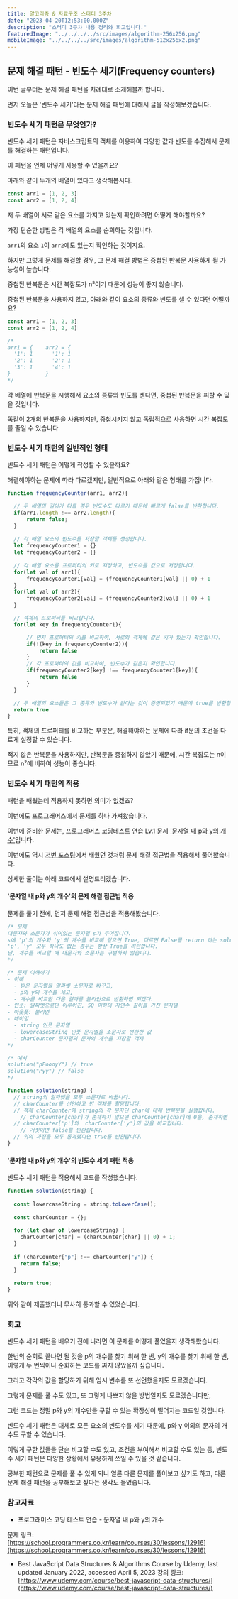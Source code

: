 ```yaml
---
title: 알고리즘 & 자료구조 스터디 3주차
date: "2023-04-20T12:53:00.000Z"
description: "스터디 3주차 내용 정리와 회고입니다."
featuredImage: "../../../../src/images/algorithm-256x256.png"
mobileImage: "../../../../src/images/algorithm-512x256x2.png"
---
```

## 문제 해결 패턴 - 빈도수 세기(Frequency counters)

이번 글부터는 문제 해결 패턴을 차례대로 소개해볼까 합니다.

먼저 오늘은 '빈도수 세기'라는 문제 해결 패턴에 대해서 글을 작성해보겠습니다.

### 빈도수 세기 패턴은 무엇인가?

빈도수 세기 패턴은 자바스크립트의 객체를 이용하여 다양한 값과 빈도를 수집해서 문제를 해결하는 패턴입니다.

이 패턴을 언제 어떻게 사용할 수 있을까요?

아래와 같이 두개의 배열이 있다고 생각해봅시다.

```javascript
const arr1 = [1, 2, 3]
const arr2 = [1, 2, 4]
```
저 두 배열이 서로 같은 요소를 가지고 있는지 확인하려면 어떻게 해야할까요?

가장 단순한 방법은 각 배열의 요소를 순회하는 것입니다.

`arr1`의 요소 `1`이 `arr2`에도 있는지 확인하는 것이지요.

하지만 그렇게 문제를 해결할 경우, 그 문제 해결 방법은 중첩된 반복문 사용하게 될 가능성이 높습니다.

중첩된 반복문은 시간 복잡도가 n²이기 때문에 성능이 좋지 않습니다.

중첩된 반복문을 사용하지 않고, 아래와 같이 요소의 종류와 빈도를 셀 수 있다면 어떨까요?

```javascript
const arr1 = [1, 2, 3]
const arr2 = [1, 2, 4]

/*
arr1 = {    arr2 = {
  '1': 1      '1': 1
  '2': 1      '2': 1
  '3': 1      '4': 1
}           }
*/
```

각 배열에 반복문을 시행해서 요소의 종류와 빈도를 센다면, 중첩된 반복문을 피할 수 있을 것입니다.

똑같이 2개의 반복문을 사용하지만, 중첩시키지 않고 독립적으로 사용하면 시간 복잡도를 줄일 수 있습니다.

### 빈도수 세기 패턴의 일반적인 형태

빈도수 세기 패턴은 어떻게 작성할 수 있을까요?

해결해야하는 문제에 따라 다르겠지만, 일반적으로 아래와 같은 형태를 가집니다.

```javascript
function frequencyCounter(arr1, arr2){

  // 두 배열의 길이가 다를 경우 빈도수도 다르기 때문에 빠르게 false를 반환합니다.
  if(arr1.length !== arr2.length){
      return false;
  }
  
  // 각 배열 요소의 빈도수를 저장할 객체를 생성합니다.
  let frequencyCounter1 = {}
  let frequencyCounter2 = {}
  
  // 각 배열 요소를 프로퍼티의 키로 저장하고, 빈도수를 값으로 저장합니다.
  for(let val of arr1){
      frequencyCounter1[val] = (frequencyCounter1[val] || 0) + 1
  }
  for(let val of arr2){
      frequencyCounter2[val] = (frequencyCounter2[val] || 0) + 1        
  }

  // 객체의 프로퍼티를 비교합니다.
  for(let key in frequencyCounter1){

      // 먼저 프로퍼티의 키를 비교하여, 서로의 객체에 같은 키가 있는지 확인합니다. 
      if(!(key in frequencyCounter2)){
          return false
      }
      // 각 프로퍼티의 값을 비교하여, 빈도수가 같은지 확인합니다.
      if(frequencyCounter2[key] !== frequencyCounter1[key]){
          return false
      }
  }

  // 두 배열의 요소들은 그 종류와 빈도수가 같다는 것이 증명되었기 때문에 true를 반환합니다.
  return true
}
```
특히, 객체의 프로퍼티를 비교하는 부분은, 해결해야하는 문제에 따라 if문의 조건을 다르게 설정할 수 있습니다.

적지 않은 반복문을 사용하지만, 반복문을 중첩하지 않았기 때문에, 시간 복잡도는 n이므로 n²에 비하여 성능이 좋습니다.

### 빈도수 세기 패턴의 적용

패턴을 배웠는데 적용하지 못하면 의미가 없겠죠?

이번에도 프로그래머스에서 문제를 하나 가져왔습니다.

이번에 준비한 문제는, 프로그래머스 코딩테스트 연습 Lv.1 문제 ['문자열 내 p와 y의 개수'](https://school.programmers.co.kr/learn/courses/30/lessons/12916)입니다.

이번에도 역시 [저번 포스팅](https://ha-il.github.io/algorithm-study/2-week/)에서 배웠던 것처럼 문제 해결 접근법을 적용해서 풀어봤습니다.

상세한 풀이는 아래 코드에서 설명드리겠습니다.

#### '문자열 내 p와 y의 개수'의 문제 해결 접근법 적용

문제를 풀기 전에, 먼저 문제 해결 접근법을 적용해봤습니다.

```javascript
/* 문제
대문자와 소문자가 섞여있는 문자열 s가 주어집니다. 
s에 'p'의 개수와 'y'의 개수를 비교해 같으면 True, 다르면 False를 return 하는 solution를 완성하세요. 
'p', 'y' 모두 하나도 없는 경우는 항상 True를 리턴합니다. 
단, 개수를 비교할 때 대문자와 소문자는 구별하지 않습니다.
*/

/* 문제 이해하기
- 이해
  - 받은 문자열을 알파벳 소문자로 바꾸고, 
  - p와 y의 개수를 세고,
  - 개수를 비교한 다음 결과를 불리언으로 반환하면 되겠다.
- 인풋: 알파벳으로만 이루어진, 50 이하의 자연수 길이를 가진 문자열
- 아웃풋: 불리언
- 네이밍
  - string 인풋 문자열
  - lowercaseString 인풋 문자열을 소문자로 변환한 값
  - charCounter 문자열의 문자의 개수를 저장할 객체
*/

/* 예시
solution("pPoooyY") // true
solution("Pyy") // false
*/

function solution(string) {
  // string의 알파벳을 모두 소문자로 바꿉니다.
  // charCounter를 선언하고 빈 객체를 할당합니다.
  // 객체 charCounter에 string의 각 문자인 char에 대해 반복문을 실행합니다.
    // charCounter[char]가 존재하지 않으면 charCounter[char]에 0을, 존재하면 +1 값을 할당합니다.
  // charCounter['p']와  charCounter['y']의 값을 비교합니다.
    // 거짓이면 false를 반환합니다.
  // 위의 과정을 모두 통과했다면 true를 반환합니다.
}
```

#### '문자열 내 p와 y의 개수'의 빈도수 세기 패턴 적용

빈도수 세기 패턴을 적용해서 코드를 작성했습니다.

```javascript
function solution(string) {
 
  const lowercaseString = string.toLowerCase();
    
  const charCounter = {};
  
  for (let char of lowercaseString) {
    charCounter[char] = (charCounter[char] || 0) + 1;
  }
  
  if (charCounter["p"] !== charCounter["y"]) {  
    return false;
  }
  
  return true;
}
```
위와 같이 제출했더니 무사히 통과할 수 있었습니다.

### 회고

빈도수 세기 패턴을 배우기 전에 나라면 이 문제를 어떻게 풀었을지 생각해봤습니다.

한번의 순회로 끝나면 될 것을 p의 개수를 찾기 위해 한 번, y의 개수를 찾기 위해 한 번, 이렇게 두 번씩이나 순회하는 코드를 짜지 않았을까 싶습니다.

그리고 각각의 값을 할당하기 위해 임시 변수를 또 선언했을지도 모르겠습니다.

그렇게 문제를 풀 수도 있고, 또 그렇게 나쁘지 않을 방법일지도 모르겠습니다만,

그런 코드는 정말 p와 y의 개수만을 구할 수 있는 확장성이 떨어지는 코드일 것입니다.

빈도수 세기 패턴은 대체로 모든 요소의 빈도수를 세기 때문에, p와 y 이외의 문자의 개수도 구할 수 있습니다.

이렇게 구한 값들을 단순 비교할 수도 있고, 조건을 부여해서 비교할 수도 있는 등, 빈도수 세기 패턴은 다양한 상황에서 유용하게 쓰일 수 있을 것 같습니다.

공부한 패턴으로 문제를 풀 수 있게 되니 얼른 다른 문제를 풀어보고 싶기도 하고, 다른 문제 해결 패턴을 공부해보고 싶다는 생각도 들었습니다.

### 참고자료
- 프로그래머스 코딩 테스트 연습 - 문자열 내 p와 y의 개수

문제 링크: [https://school.programmers.co.kr/learn/courses/30/lessons/12916](https://school.programmers.co.kr/learn/courses/30/lessons/12916)

- Best JavaScript Data Structures & Algorithms Course by Udemy, last updated January 2022, accessed April 5, 2023
강의 링크: [https://www.udemy.com/course/best-javascript-data-structures/](https://www.udemy.com/course/best-javascript-data-structures/)